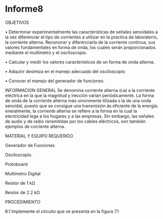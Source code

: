 # Informe8
OBJETIVOS

• Determinar experimentalmente las características de señales senoidales a la vez diferenciar el tipo de corrientes a utilizar en la practica de laboratorio, la corriente alterna. Reconocer y diferenciarla de la corriente continua, sus valores fundamentales en forma de onda, los cuales serán proporcionados mediante el multímetro y el osciloscopio.

• Calcular y medir los valores característicos de un forma de onda alterna.

• Adquirir destreza en el manejo adecuado del osciloscopio

• Conocer el manejo del generador de funciones.

INFORMACION GENERAL
Se denomina corriente alterna (ca) a la corriente eléctrica en la que la magnitud y irección varían periódicamente. La forma de onda de la corriente alterna más omúnmente tilizada s la de una onda senoidal, puesto que se consigue una transmisión ás eficiente de la energía. eneralmente, la corriente alterna se refiere a la forma en la cual la electricidad lega a los hogares y a las empresas. Sin embargo, las señales de audio y de radio ransmitidas por los cables eléctricos, son también ejemplos de corriente alterna.

MATERIAL Y EQUIPO REQUERIDO

Generador de Funciones

Osciloscopio.

Protoboard

Multímetro Digital

Reistor de 1 kΩ

Reistor de 2.2 kΩ

PROCEDIMIENTO

8.1 Implemente el circuito que se presenta en la figura 7.1

